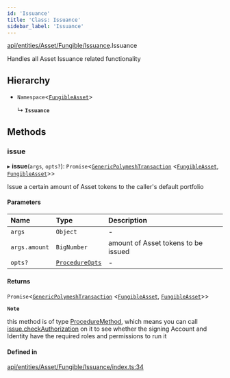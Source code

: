 ```yaml
---
id: 'Issuance'
title: 'Class: Issuance'
sidebar_label: 'Issuance'
---
```


[api/entities/Asset/Fungible/Issuance](../../../../../../modules/API/Entities/Asset/Fungible/Issuance/Issuance.md).Issuance

Handles all Asset Issuance related functionality

## Hierarchy

- `Namespace`\<[`FungibleAsset`](../FungibleAsset.md)\>

  ↳ **`Issuance`**

## Methods

### issue

▸ **issue**(`args`, `opts?`): `Promise`\<[`GenericPolymeshTransaction`](../../../../../../modules/Types/Types.md#genericpolymeshtransaction) \<[`FungibleAsset`](../FungibleAsset.md), [`FungibleAsset`](../FungibleAsset.md)\>\>

Issue a certain amount of Asset tokens to the caller's default portfolio

#### Parameters

| Name          | Type                                                                                 | Description                         |
| :------------ | :----------------------------------------------------------------------------------- | :---------------------------------- |
| `args`        | `Object`                                                                             | -                                   |
| `args.amount` | `BigNumber`                                                                          | amount of Asset tokens to be issued |
| `opts?`       | [`ProcedureOpts`](../../../../../../interfaces/Types/ProcedureOpts/ProcedureOpts.md) | -                                   |

#### Returns

`Promise`\<[`GenericPolymeshTransaction`](../../../../../../modules/Types/Types.md#genericpolymeshtransaction) \<[`FungibleAsset`](../FungibleAsset.md), [`FungibleAsset`](../FungibleAsset.md)\>\>

**`Note`**

this method is of type [ProcedureMethod](../../../../../../interfaces/Types/ProcedureMethod/ProcedureMethod.md), which means you can call [issue.checkAuthorization](../../../../../../interfaces/Types/ProcedureMethod/ProcedureMethod.md#checkauthorization)
on it to see whether the signing Account and Identity have the required roles and permissions to run it

#### Defined in

[api/entities/Asset/Fungible/Issuance/index.ts:34](https://github.com/PolymeshAssociation/polymesh-sdk/blob/2c78f6c34/src/api/entities/Asset/Fungible/Issuance/index.ts#L34)
